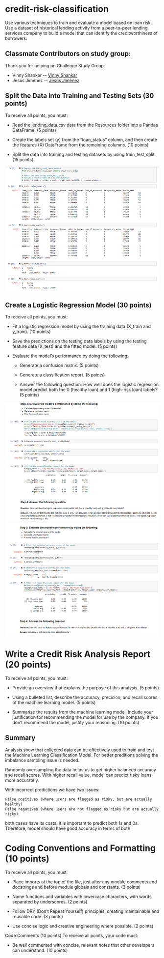# credit-risk-classification
Use various techniques to train and evaluate a model based on loan risk. Use a dataset of historical lending activity from a peer-to-peer lending services company to build a model that can identify the creditworthiness of borrowers.

## Classmate Contributors on study group: 
Thank you for helping on Challenge Study Group:
- Vinny Shankar -- [Vinny Shankar](https://github.com/VinnyShankar)
- Jesús Jiménez -- [Jesús Jiménez](https://github.com/JesusJimenez3318)


## Split the Data into Training and Testing Sets (30 points)
To receive all points, you must:

- Read the lending_data.csv data from the Resources folder into a Pandas DataFrame. (5 points)

- Create the labels set (y) from the “loan_status” column, and then create the features (X) DataFrame from the remaining columns. (10 points)

- Split the data into training and testing datasets by using train_test_split. (15 points)

![P1-SplitData](https://github.com/hanydief/credit-risk-classification/blob/main/Credit_Risk/images/P1-SplitData.png)

## Create a Logistic Regression Model (30 points)
To receive all points, you must:

- Fit a logistic regression model by using the training data (X_train and y_train). (10 points)

- Save the predictions on the testing data labels by using the testing feature data (X_test) and the fitted model. (5 points)

- Evaluate the model’s performance by doing the following:

  - Generate a confusion matrix. (5 points)

  - Generate a classification report. (5 points)

  - Answer the following question: How well does the logistic regression model predict both the 0 (healthy loan) and 1 (high-risk loan) labels? (5 points)

![P2-Logistic-Regression_Original-data](https://github.com/hanydief/credit-risk-classification/blob/main/Credit_Risk/images/P2-Logistic-Regression_Original-data.png)
![P3-Logistic-Regression_Resampled_data](https://github.com/hanydief/credit-risk-classification/blob/main/Credit_Risk/images/P3-Logistic-Regression_Resampled_data.png)

# Write a Credit Risk Analysis Report (20 points)
To receive all points, you must:

- Provide an overview that explains the purpose of this analysis. (5 points)

- Using a bulleted list, describe the accuracy, precision, and recall scores of the machine learning model. (5 points)

- Summarize the results from the machine learning model. Include your justification for recommending the model for use by the company. If you don’t recommend the model, justify your reasoning. (10 points)

## Summary

Analysis show that collected data can be effectively used to train and test the Machine Learning Classification Model. For better preditions solving the imbalance sampling issue is needed.

Randomly oversampling the data helps us to get higher balanced accuracy and recall scores. With higher recall value, model can predict risky loans more accurately.

With incorrect predictions we have two issues:

    False positives (where users are flagged as risky, but are actually healthy)
    False negatives (where users are not flagged as risky but are actually risky)

both cases have its costs. It is important to predict both 1s and 0s. Therefore, model should have good accuracy in terms of both.

# Coding Conventions and Formatting (10 points)
To receive all points, you must:

- Place imports at the top of the file, just after any module comments and docstrings and before module globals and constants. (3 points)

- Name functions and variables with lowercase characters, with words separated by underscores. (2 points)

- Follow DRY (Don’t Repeat Yourself) principles, creating maintainable and reusable code. (3 points)

- Use concise logic and creative engineering where possible. (2 points)

Code Comments (10 points)
To receive all points, your code must:

- Be well commented with concise, relevant notes that other developers can understand. (10 points)
